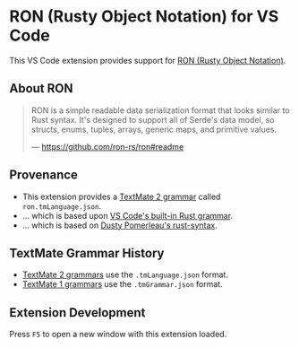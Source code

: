 # RON (Rusty Object Notation) for VS Code

This VS Code extension provides support for [RON (Rusty Object Notation)][1].

[1]: https://github.com/ron-rs/ron

## About RON

> RON is a simple readable data serialization format that looks similar to Rust
> syntax. It's designed to support all of Serde's data model, so structs, enums,
> tuples, arrays, generic maps, and primitive values.
>
> — <https://github.com/ron-rs/ron#readme>

## Provenance

- This extension provides a [TextMate 2 grammar][TM2G] called `ron.tmLanguage.json`.
- ... which is based upon [VS Code's built-in Rust grammar][vscode-rust].
- ... which is based on [Dusty Pomerleau's rust-syntax][rust-syntax].

[rust-syntax]: https://github.com/dustypomerleau/rust-syntax

## TextMate Grammar History

- [TextMate 2 grammars][TM2G] use the `.tmLanguage.json` format.
- [TextMate 1 grammars][TM1G] use the `.tmGrammar.json` format.

[vscode-rust]: https://github.com/microsoft/vscode/blob/main/extensions/rust/syntaxes/rust.tmLanguage.json

[TM2G]: https://macromates.com/textmate/manual/

[TM1G]: https://macromates.com/manual/en/language_grammars

## Extension Development

Press `F5` to open a new window with this extension loaded.
